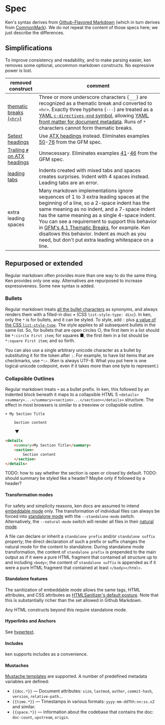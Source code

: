 # Spec

Ken's syntax derives from [Github-Flavored Markdown](https://github.github.com/gfm/) (which in turn derives from [CommonMark](https://spec.commonmark.org/)). We do not repeat the content of those specs here; we just describe the differences.

## Simplifications
To improve consistency and readability, and to make parsing easier, ken removes some optional, uncommon markdown constructs. No expressive power is lost.

removed construct | comment
--- | ---
[thematic breaks (`<hr>`)](https://github.github.com/gfm/#thematic-breaks) | Three or more underscore characters (`___`) are recognized as a thematic break and converted to `<hr>`. Exactly three hyphens (`---`) are treated as a [YAML `c-directives-end` symbol](https://yaml.org/spec/1.2.2/#912-document-markers), allowing [YAML front matter for document metadata](https://github.com/redhat-developer/vscode-yaml/issues/207). Runs of `*` characters cannot form thematic breaks. 
[Setext headings](https://github.github.com/gfm/#setext-headings) | Use [ATX headings](https://github.github.com/gfm/#atx-heading) instead. Eliminates examples <a href="https://github.github.com/gfm/#example-50">50</a>-[76](https://github.github.com/gfm/#example-76) from the GFM spec.
[Trailing `#` on ATX headings](https://github.github.com/gfm/#example-41) | Unnecessary. Eliminates examples <a href="https://github.github.com/gfm/#example-41">41</a>-[46](https://github.github.com/gfm/#example-46) from the GFM spec.
[leading tabs](https://github.github.com/gfm/#tabs) | Indents created with mixed tabs and spaces creates surprises. Indent with 4 spaces instead. Leading tabs are an error.
extra leading spaces | Many markdown implementations ignore sequences of 1 to 3 extra leading spaces at the beginning of a line, so a 2-space indent has the same meaning as no indent, and a 7-space indent has the same meaning as a single 4-space indent. You can see a requirement to support this behavior in [GFM's 4.1 Thematic Breaks](https://github.github.com/gfm/#tabs), for example. Ken disallows this behavior. Indent as much as you need, but don't put extra leading whitespace on a line. 

## Repurposed or extended

Regular markdown often provides more than one way to do the same thing. Ken provides only one way. Alternatives are repurposed to increase expressiveness. Some new syntax is added.

### Bullets

Regular markdown treats [all the bullet characters](https://github.github.com/gfm/#list-items) as synonyms, and always renders them with a filled-in disc • (CSS `list-style-type: disc`). In ken, only the `*` is for bullets, and it can be styled. To style, add `:` plus [a value of the CSS `list-style-type`](https://www.w3schools.com/CSSref/pr_list-style-type.asp). The style applies to all subsequent bullets in the same list. So, for bullets that are open circles ○, the first item in a list should be `*:circle First item`; for squares ■, the first item in a list should be `*:square First item`; and so forth.

You can also use a single arbitrary unicode character as a bullet by substituting it for the token after `:`. For example, to have list items that are checkmarks, use `*:✓`. (Ken is always UTF-8. What you put here is one logical unicode codepoint, even if it takes more than one byte to represent.)

### Collapsible Outlines

Regular markdown treats `+` as a bullet prefix. In ken, this followed by an indented block beneath it maps to a collapsible HTML 5 `<details><summary>...</summary><section>...</section></details>` structure. The effect in most browsers is similar to a treeview or collapsible outline.

```ken
+ My Section Title

    Section content
```
&nbsp;&nbsp;&nbsp;&nbsp;&nbsp;&nbsp;&nbsp;&nbsp;▼
```html
<details
    <summary>My Section Title</summary>
    <section>
        Section content
    </section>
</details>
```

TODO: how to say whether the section is open or closed by default.
TODO: should summary be styled like a header? Maybe only if followed by a header?

#### Transformation modes

For safety and simplicity reasons, ken docs are assumed to intend [embeddable mode](../glossary.html#embeddable-mode) only. The transformation of individual files can always be forced into [standalone mode](../glossary.html#standalone-mode) with the `--standalone-mode` switch. Alternatively, the `--natural-mode` switch will render all files in their [natural mode](../glossary.html#natural-mode).

A file can declare or inherit a `standalone prefix` and/or `standalone suffix` property; the direct declaration of such a prefix or suffix changes the natural mode for the content to standalone. During standalone mode transformation, the content of `standalone prefix` is prepended to the main output as if it were a pure HTML fragment that contained all structure up to and including `<body>`; the content of `standalone suffix` is appended as if it were a pure HTML fragment that contained at least `</body></html>`. 

#### Standalone features

The sanitization of embeddable mode allows the same tags, HTML attributes, and CSS attributes as [HTMLSanitizer's default posture](https://github.com/mganss/HtmlSanitizer#tags-allowed-by-default). Note that this is substantially richer than the set allowed in Github Markdown.

Any HTML constructs beyond this require standalone mode. 

#### Hyperlinks and Anchors

See [hypertext](hypertext.md).

#### Includes

ken supports includes as a convenience.

#### Mustaches

[Mustache templates](https://mustache.github.io/) are supported. A number of predefined metadata variables are defined:

* `{{doc.*}}` &mdash; Document attributes: `size`, `lastmod`, `author`, `commit-hash`, `version`, `relative-path`...
* `{{time.*}}` &mdash; Timestamps in various formats: `yyyy-mm-ddThh:nn:ss.xZ` and similar.
* `{{space.*}}` &mdash; Information about the codebase that contains the doc: `doc-count`, `upstream`, `origin`.

